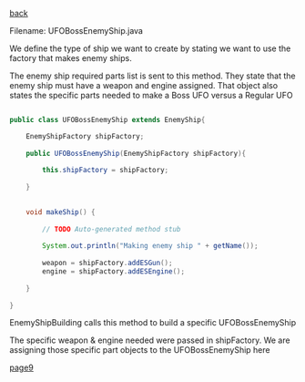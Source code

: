 [back](./page08.md)

Filename: UFOBossEnemyShip.java

We define the type of ship we want to create by stating we want to use the factory that makes enemy ships.

The enemy ship required parts list is sent to  this method. 
They state that the enemy ship must have a weapon and engine assigned. 
That object also states the specific parts needed to make a Boss UFO versus a Regular UFO

```java

public class UFOBossEnemyShip extends EnemyShip{

	EnemyShipFactory shipFactory;
	
	public UFOBossEnemyShip(EnemyShipFactory shipFactory){
		
		this.shipFactory = shipFactory;
		
	}
	

	void makeShip() {
		
		// TODO Auto-generated method stub
		
		System.out.println("Making enemy ship " + getName());
		
		weapon = shipFactory.addESGun();
		engine = shipFactory.addESEngine();
		
	}
	
}
```
EnemyShipBuilding calls this method to build a specific UFOBossEnemyShip

The specific weapon & engine needed were passed in shipFactory. 
We are assigning those specific part objects to the UFOBossEnemyShip here
		
[page9](./page10.md)

